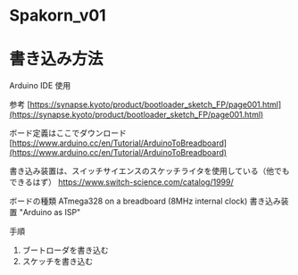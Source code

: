 # Spakorn_v01

# 書き込み方法
Arduino IDE 使用

参考
[https://synapse.kyoto/product/bootloader_sketch_FP/page001.html](https://synapse.kyoto/product/bootloader_sketch_FP/page001.html)

ボード定義はここでダウンロード
[https://www.arduino.cc/en/Tutorial/ArduinoToBreadboard](https://www.arduino.cc/en/Tutorial/ArduinoToBreadboard)

書き込み装置は、スイッチサイエンスのスケッチライタを使用している（他でもできるはず）
https://www.switch-science.com/catalog/1999/

ボードの種類 ATmega328 on a breadboard (8MHz internal clock)
書き込み装置 "Arduino as ISP"

手順
1. ブートローダを書き込む
2. スケッチを書き込む
